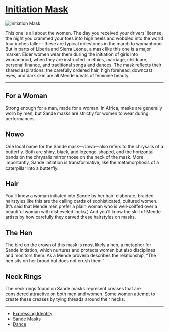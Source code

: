 # [Initiation Mask](http://artstories.artsmia.org/#/o/1937)
![Initiation Mask](http://api.artsmia.org/images/1937/medium.jpg)

This one is all about the women. The day you received your drivers’ license, the night you crammed your toes into high heels and wobbled into the world four inches taller—these are typical milestones in the march to womanhood. But in parts of Liberia and Sierra Leone, a mask like this one is a major marker. Elder women wear them during the initiation of girls into womanhood, when they are instructed in ethics, marriage, childcare, personal finance, and traditional songs and dances. The mask reflects their shared aspirations: the carefully ordered hair, high forehead, downcast eyes, and dark skin are all Mende ideals of feminine beauty.

---

## For a Woman

Strong enough for a man, made for a woman. In Africa, masks are generally worn by men, but Sande masks are strictly for women to wear during performances.

## Nowo

One local name for the Sande mask—*nowo*—also refers to the chrysalis of a butterfly. Both are shiny, black, and lozenge-shaped, and the horizontal bands on the chrysalis mirror those on the neck of the mask. More importantly, Sande initiation is transformative, like the metamorphosis of a caterpillar into a butterfly.

## Hair

You’ll know a woman initiated into Sande by her hair: elaborate, braided hairstyles like this are the calling cards of sophisticated, cultured women. (It’s said that Mende men prefer a plain woman who is well-coiffed over a beautiful woman with disheveled locks.) And you’ll know the skill of Mende artists by how carefully they carved these hairstyles on masks.

## The Hen

The bird on the crown of this mask is most likely a hen, a metaphor for Sande initiation, which nurtures and protects women but also disciplines and monitors them. As a Mende proverb describes the relationship, “The hen sits on her brood but does not crush them.”

## Neck Rings

The neck rings found on Sande masks represent creases that are considered attractive on both men and women. Some women attempt to create these creases by tying threads around their necks.

---

* [Expressing Identity](../stories/expressing-identity.md)
* [Sande Masks](../stories/sande-masks.md)
* [Dance](../stories/dance.md)
